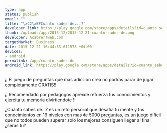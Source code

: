 ```yaml
--- 
type: app
status: publish
email: ""
title: "\xC2\xBFCuanto sades de...?"
developer_link: https://play.google.com/store/apps/details?id=cuanto_sabes_2_demo.namespace
thumb: /uploads/app/2015-12/2015-12-21-cuanto-sades-de.png
developer: Acabreraweb.com
targetMarket: Business
date: 2015-12-21 16:44:53.611578 +00:00
devices: 
- android
permalink: /app/cuanto-sades-de
android_link: https://play.google.com/store/apps/details?id=cuanto_sabes_2_demo.namespace
---
```


¡¡ El juego de preguntas que mas adicción crea no podras parar de jugar completamente GRATIS!!

¡¡ Recomendado por pedagogos aprende refuerza tus conocimientos y ejercita tu memoria divirtiendote  !!

¿Cuánto sabes de...? es un reto personal que desafía tu mente y tus conocimientos en 19 niveles con mas de 5000 preguntas, es un juego difícil que no todos pueden superar solo los mejores consiguen llegar al final ¿seras tu?
